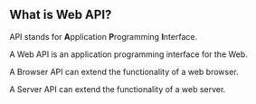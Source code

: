 ## What is Web API?

API stands for **A**pplication **P**rogramming **I**nterface.

A Web API is an application programming interface for the Web.

A Browser API can extend the functionality of a web browser.

A Server API can extend the functionality of a web server.